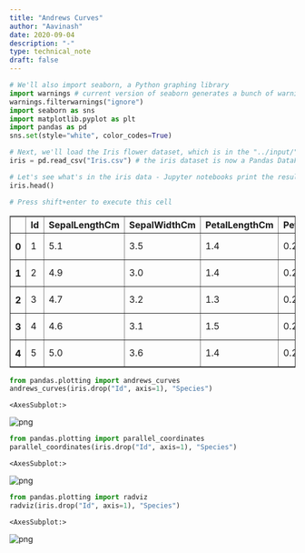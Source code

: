 ```yaml
---
title: "Andrews Curves"
author: "Aavinash"
date: 2020-09-04
description: "-"
type: technical_note
draft: false
---
```


```python
# We'll also import seaborn, a Python graphing library
import warnings # current version of seaborn generates a bunch of warnings that we'll ignore
warnings.filterwarnings("ignore")
import seaborn as sns
import matplotlib.pyplot as plt
import pandas as pd
sns.set(style="white", color_codes=True)

# Next, we'll load the Iris flower dataset, which is in the "../input/" directory
iris = pd.read_csv("Iris.csv") # the iris dataset is now a Pandas DataFrame

# Let's see what's in the iris data - Jupyter notebooks print the result of the last thing you do
iris.head()

# Press shift+enter to execute this cell
```




<div>
<style scoped>
    .dataframe tbody tr th:only-of-type {
        vertical-align: middle;
    }

    .dataframe tbody tr th {
        vertical-align: top;
    }

    .dataframe thead th {
        text-align: right;
    }
</style>
<table border="1" class="dataframe">
  <thead>
    <tr style="text-align: right;">
      <th></th>
      <th>Id</th>
      <th>SepalLengthCm</th>
      <th>SepalWidthCm</th>
      <th>PetalLengthCm</th>
      <th>PetalWidthCm</th>
      <th>Species</th>
    </tr>
  </thead>
  <tbody>
    <tr>
      <th>0</th>
      <td>1</td>
      <td>5.1</td>
      <td>3.5</td>
      <td>1.4</td>
      <td>0.2</td>
      <td>Iris-setosa</td>
    </tr>
    <tr>
      <th>1</th>
      <td>2</td>
      <td>4.9</td>
      <td>3.0</td>
      <td>1.4</td>
      <td>0.2</td>
      <td>Iris-setosa</td>
    </tr>
    <tr>
      <th>2</th>
      <td>3</td>
      <td>4.7</td>
      <td>3.2</td>
      <td>1.3</td>
      <td>0.2</td>
      <td>Iris-setosa</td>
    </tr>
    <tr>
      <th>3</th>
      <td>4</td>
      <td>4.6</td>
      <td>3.1</td>
      <td>1.5</td>
      <td>0.2</td>
      <td>Iris-setosa</td>
    </tr>
    <tr>
      <th>4</th>
      <td>5</td>
      <td>5.0</td>
      <td>3.6</td>
      <td>1.4</td>
      <td>0.2</td>
      <td>Iris-setosa</td>
    </tr>
  </tbody>
</table>
</div>




```python
from pandas.plotting import andrews_curves
andrews_curves(iris.drop("Id", axis=1), "Species")
```




    <AxesSubplot:>




![png](andrews_curves_2_1.png)



```python
from pandas.plotting import parallel_coordinates
parallel_coordinates(iris.drop("Id", axis=1), "Species")
```




    <AxesSubplot:>




![png](andrews_curves_3_1.png)



```python
from pandas.plotting import radviz
radviz(iris.drop("Id", axis=1), "Species")
```




    <AxesSubplot:>




![png](andrews_curves_4_1.png)



```python

```
